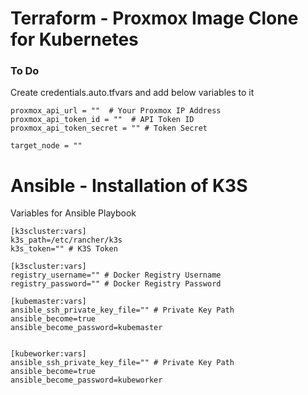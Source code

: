# Terraform - Proxmox Image Clone for Kubernetes

### To Do
Create credentials.auto.tfvars and add below variables to it

    proxmox_api_url = ""  # Your Proxmox IP Address
    proxmox_api_token_id = ""  # API Token ID
    proxmox_api_token_secret = "" # Token Secret

    target_node = ""

# Ansible - Installation of K3S

Variables for Ansible Playbook

    [k3scluster:vars]
    k3s_path=/etc/rancher/k3s
    k3s_token="" # K3S Token

    [k3scluster:vars]
    registry_username="" # Docker Registry Username
    registry_password="" # Docker Registry Password

    [kubemaster:vars]
    ansible_ssh_private_key_file="" # Private Key Path
    ansible_become=true
    ansible_become_password=kubemaster


    [kubeworker:vars]
    ansible_ssh_private_key_file="" # Private Key Path
    ansible_become=true 
    ansible_become_password=kubeworker